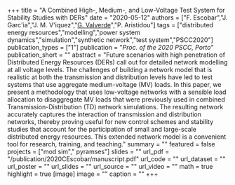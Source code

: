 +++
title = "A Combined High-, Medium-, and Low-Voltage Test System for Stability Studies with DERs"
date = "2020-05-12"
authors = ["F. Escobar","J. Garc'ia","J. M. V'iquez","[G. Valverde](http://scholar.google.co.uk/citations?user=Uy6MCt4AAAAJ)","P. Aristidou"]
tags = ["distributed energy resources","modelling","power system dynamics","simulation","synthetic network","test system","PSCC2020"]
publication_types = ["1"]
publication = "_Proc. of the 2020 PSCC, Porto_"
publication_short = ""
abstract = "Future scenarios with high penetration of Distributed Energy Resources (DERs) call out for detailed network modelling at all voltage levels. The challenges of building a network model that is realistic at both the transmission and distribution levels have led to test systems that use aggregate medium-voltage (MV) loads. In this paper, we present a methodology  that uses low-voltage networks with a sensible load allocation to disaggregate MV loads that were previously used in combined Transmission-Distribution (TD) network simulations. The resulting network accurately captures the interaction of transmission and distribution networks, thereby proving useful for new control schemes and stability studies that account for the participation of small and large-scale distributed energy resources.  This extended network model is a convenient tool for research, training, and teaching."
summary = ""
featured = false
projects = ["mod sim"," pyramses"]
slides = ""
url_pdf = "/publication/2020CEscobar/manuscript.pdf"
url_code = ""
url_dataset = ""
url_poster = ""
url_slides = ""
url_source = ""
url_video = ""
math = true
highlight = true
[image]
image = ""
caption = ""
+++

